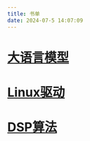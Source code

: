 ```yaml
---
title: 书单
date: 2024-07-5 14:07:09
---
```


# [大语言模型](https://wujingebook.netlify.app/web/viewer.html?file=https://wujingebook.netlify.app/ebook/LLMBook.pdf)

# [Linux驱动](https://wujingebook.netlify.app/web/viewer.html?file=https://wujingebook.netlify.app/ebook/【正点原子】I.MX6U嵌入式Linux驱动开发指南V1.6.pdf)

# [DSP算法](https://wujingebook.netlify.app/web/viewer.html?file=https://wujingebook.netlify.app/ebook/DSP.pdf)
